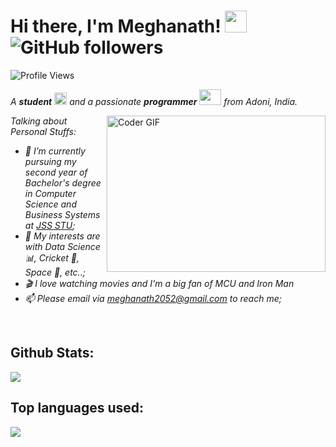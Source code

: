 # Hi there, I'm Meghanath! <img src="https://raw.githubusercontent.com/TheDudeThatCode/TheDudeThatCode/master/Assets/Hi.gif" width=35 height=35>![GitHub followers](https://img.shields.io/github/followers/meghanath2052?style=social)
![Profile Views](https://komarev.com/ghpvc/?username=meghanath2052&style=flat-square)
<p>
  <em>
    A <b>student</b> <img src="https://raw.githubusercontent.com/TheDudeThatCode/TheDudeThatCode/master/Assets/Medal.gif" width=20 height=20> and a passionate <b>programmer</b> <img src="https://raw.githubusercontent.com/TheDudeThatCode/TheDudeThatCode/master/Assets/Developer.gif" width=35 height=25> from Adoni, India.
  </em>
 </p>

<img align="right" alt="Coder GIF" height=250 width=350 src="https://raw.githubusercontent.com/TheDudeThatCode/TheDudeThatCode/master/Assets/Developer.gif" height = "120" width = "120"/>

<em>
Talking about Personal Stuffs:

- 💼 I’m currently pursuing my second year of Bachelor's degree in Computer Science and Business Systems at [JSS STU](https://jssstuniv.in/);
- 🤔 My interests are with Data Science 📊, Cricket 🏏, Space 🚀, etc..;
- 🎬 I love watching movies and I'm a big fan of MCU and Iron Man 
- 📫 Please email via meghanath2052@gmail.com to reach me;
<br/> 
</em>



## Github Stats:
<p align="left">
  <a href = "https://github.com/meghanath2052">
<img src="https://github-readme-stats-aj8vj7k8x.vercel.app/api?username=meghanath2052&show_icons=true&title_color=ffc857&icon_color=8ac926&text_color=daf7dc&bg_color=151515&count_private=true&include_all_commits=true">
  </a>
 </p>
 
## Top languages used:
<p align="left">
<a href = "https://github.com/meghanath2052">
  <img src="https://github-readme-stats-aj8vj7k8x.vercel.app/api/top-langs/?username=meghanath2052&layout=compact&title_color=ffc857&icon_color=8ac926&text_color=daf7dc&bg_color=151515&card_width=400">
 </a>
</p>
